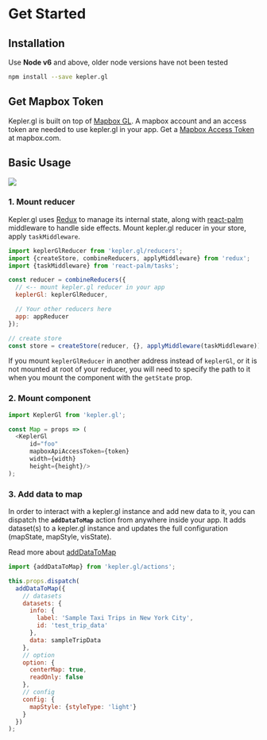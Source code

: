 # Get Started

## Installation

Use **Node v6** and above, older node versions have not been tested

```bash
npm install --save kepler.gl
```

## Get Mapbox Token

Kepler.gl is built on top of [Mapbox GL](https://www.mapbox.com). A mapbox account and an access token are needed to use kepler.gl in your app. Get a [Mapbox Access Token](https://www.mapbox.com/help/define-access-token/) at mapbox.com.

## Basic Usage

![](https://d1a3f4spazzrp4.cloudfront.net/kepler.gl/documentation/api_basic-usage.png)

### 1. Mount reducer

Kepler.gl uses [Redux](https://redux.js.org/) to manage its internal state, along with [react-palm](https://github.com/btford/react-palm) middleware to handle side effects. Mount kepler.gl reducer in your store, apply `taskMiddleware`.

```javascript
import keplerGlReducer from 'kepler.gl/reducers';
import {createStore, combineReducers, applyMiddleware} from 'redux';
import {taskMiddleware} from 'react-palm/tasks';

const reducer = combineReducers({
  // <-- mount kepler.gl reducer in your app
  keplerGl: keplerGlReducer,

  // Your other reducers here
  app: appReducer
});

// create store
const store = createStore(reducer, {}, applyMiddleware(taskMiddleware));
```

If you mount `keplerGlReducer` in another address instead of `keplerGl`, or it is not mounted at root of your reducer, you will need to specify the path to it when you mount the component with the `getState` prop.

### 2. Mount component

```javascript
import KeplerGl from 'kepler.gl';

const Map = props => (
  <KeplerGl
      id="foo"
      mapboxApiAccessToken={token}
      width={width}
      height={height}/>
);
```

### 3. Add data to map

In order to interact with a kepler.gl instance and add new data to it, you can dispatch the **`addDataToMap`** action from anywhere inside your app. It adds dataset\(s\) to a kepler.gl instance and updates the full configuration \(mapState, mapStyle, visState\).

Read more about [addDataToMap](actions/actions.md#adddatatomap)

```javascript
import {addDataToMap} from 'kepler.gl/actions';

this.props.dispatch(
  addDataToMap({
    // datasets
    datasets: {
      info: {
        label: 'Sample Taxi Trips in New York City',
        id: 'test_trip_data'
      },
      data: sampleTripData
    },
    // option
    option: {
      centerMap: true,
      readOnly: false
    },
    // config
    config: {
      mapStyle: {styleType: 'light'}
    }
  })
);
```

